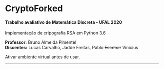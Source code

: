 # CryptoForked

#### Trabalho avaliativo de Matemática Discreta - UFAL 2020

Implementação de cripografia RSA em Python 3.6

**Professor:** Bruno Almeida Pimentel  
**Discentes:** Lucas Carvalho, Jadde Freitas, Pablo ~~Escobar~~ Vinicius

Ativar ambiente virtual antes de usar.

---
